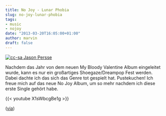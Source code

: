 ```yaml
---
title: No Joy - Lunar Phobia
slug: no-joy-lunar-phobia
tags:
- music
- nojoy
date: "2013-03-20T16:05:00+01:00"
author: marvin
draft: false
---
```

[![cc-sa Jason Persse](/images/5116716118_87459a896a_b.jpg)](https://secure.flickr.com/photos/jasonpersse/5116716118/in/photostream/)

Nachdem das Jahr von dem neuen My Bloody Valentine Album eingeleitet
wurde, kann es nur ein großartiges Shoegaze/Dreampop Fest werden. Dabei
dachte ich das sich das Genre tot gespielt hat. Pustekuchen! Ich freue
mich auf das neue No Joy Album, um so mehr nachdem ich diese erste
Single gehört habe.

{{< youtube X1sWbcgBe1g >}}

([via](http://pitchfork.com/reviews/tracks/14963-no-joy-lunar-phobia/))